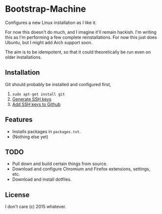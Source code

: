 Bootstrap-Machine
=================
Configures a new Linux installation as I like it. 

For now this doesn't do much, and I imagine it'll remain hackish. I'm
writing this as I'm performing a few complete reinstallations. For now this
just does Ubuntu, but I might add Arch support soon.

The aim is to be idempotent, so that it could theoretically be run even on
older installations.

Installation
------------
Git should probably be installed and configured first,

1. `sudo apt-get install git`
2. [Generate SSH keys](https://help.github.com/articles/generating-a-new-ssh-key-and-adding-it-to-the-ssh-agent/)
2. [Add SSH keys to Github](https://help.github.com/articles/adding-a-new-ssh-key-to-your-github-account/)

Features
--------
- Installs packages in `packages.txt`.
- (Nothing else yet)

TODO
----
- Pull down and build certain things from source.
- Download and configure Chromium and Firefox extensions, settings, etc.
- Download and install dotfiles.

License
-------
I don't care (c) 2015 whatever.

